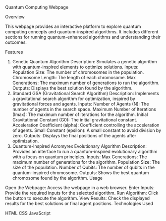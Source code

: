 Quantum Computing Webpage

Overview

This webpage provides an interactive platform to explore quantum computing concepts and quantum-inspired algorithms. It includes different sections for running quantum-enhanced algorithms and understanding their outcomes.

Features

1. Genetic Quantum Algorithm
Description: Simulates a genetic algorithm with quantum-inspired elements to optimize solutions.
Inputs:
Population Size: The number of chromosomes in the population.
Chromosome Length: The length of each chromosome.
Max Generations: The maximum number of generations to run the algorithm.
Outputs: Displays the best solution found by the algorithm.
2. Standard GSA (Gravitational Search Algorithm)
Description: Implements a gravitational search algorithm for optimization, inspired by gravitational forces and agents.
Inputs:
Number of Agents (N): The number of agents in the search space.
Maximum Number of Iterations (Imax): The maximum number of iterations for the algorithm.
Initial Gravitational Constant (G0): The initial gravitational constant.
Acceleration Coefficient (alpha): Coefficient controlling the acceleration of agents.
Small Constant (epsilon): A small constant to avoid division by zero.
Outputs: Displays the final positions of the agents after optimization.
3. Quantum-Inspired Acromyrex Evolutionary Algorithm
Description: Provides an interface to run a quantum-inspired evolutionary algorithm with a focus on quantum principles.
Inputs:
Max Generations: The maximum number of generations for the algorithm.
Population Size: The size of the population.
Number of Qubits: The number of qubits in the quantum-inspired chromosome.
Outputs: Shows the best quantum chromosome found by the algorithm.
Usage

Open the Webpage: Access the webpage in a web browser.
Enter Inputs: Provide the required inputs for the selected algorithm.
Run Algorithm: Click the button to execute the algorithm.
View Results: Check the displayed results for the best solutions or final agent positions.
Technologies Used

HTML
CSS
JavaScript
